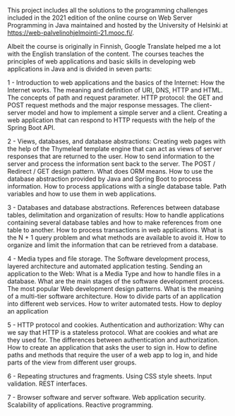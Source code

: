 This project includes all the solutions to the programming challenges included in the 2021 edition of the online course on Web Server Programming in Java maintained and hosted by the University of Helsinki at https://web-palvelinohjelmointi-21.mooc.fi/. 

Albeit the course is originally in Finnish, Google Translate helped me a lot with the English translation of the content. The courses teaches the principles of web applications and basic skills in developing web applications in Java and is divided in seven parts: 

1 - Introduction to web applications and the basics of the Internet: How the Internet works. The meaning and definition of URI, DNS, HTTP and HTML. The concepts of path and request parameter. HTTP protocol: the GET and POST request methods and the major response messages. The client-server model and how to implement a simple server and a client. Creating a web application that can respond to HTTP requests with the help of the Spring Boot API.

2 - Views, databases, and database abstractions: Creating web pages with the help of the Thymeleaf template engine that can act as views of server responses that are returned to the user. How to send information to the server and process the information sent back to the server. The POST / Redirect / GET design pattern. What does ORM means. How to use the database abstraction provided by Java and Spring Boot to process information. How to process applications with a single database table. Path variables and how to use them in web applications.

3 - Databases and database abstractions. References between database tables, delimitation and organization of results: How to handle applications containing several database tables and how to make references from one table to another. How to process transactions in web applications. What is the N + 1 query problem and what methods are available to avoid it. How to organize and limit the information that can be retrieved from a database.

4 - Media types and file storage. The Software development process, layered architecture and automated application testing. Sending an application to the Web: What is a Media Type and how to handle files in a database. What are the main stages of the software development process. The most popular Web development design patterns. What is the meaning of a multi-tier software architecture. How to divide parts of an application into different web services. How to writer automated tests. How to deploy an application 

5 - HTTP protocol and cookies. Authentication and authorization: Why can we say that HTTP is a stateless protocol. What are cookies and what are they used for. The differences between authentication and authorization. How to create an application that asks the user to sign in. How to define paths and methods that require the user of a web app to log in, and hide parts of the view from different user groups.

6 - Repeating structures and fragments. Using CSS style sheets. Input validation. REST interfaces.

7 - Browser software and server software. Web application security. Scalability of applications. Reactive programming.
